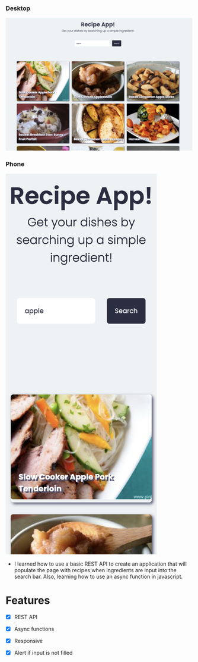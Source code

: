 

### Desktop
![Desktop app image](Img/Desktop.png)

### Phone
![Phone app image](Img/Phone.png)


- I learned how to use a basic REST API to create an application that will populate the page with recipes when ingredients are input into the search bar. Also, learning how to use an async function in javascript.

# Features

- [x] REST API 
- [x] Async functions 
- [x] Responsive
- [x] Alert if input is not filled

